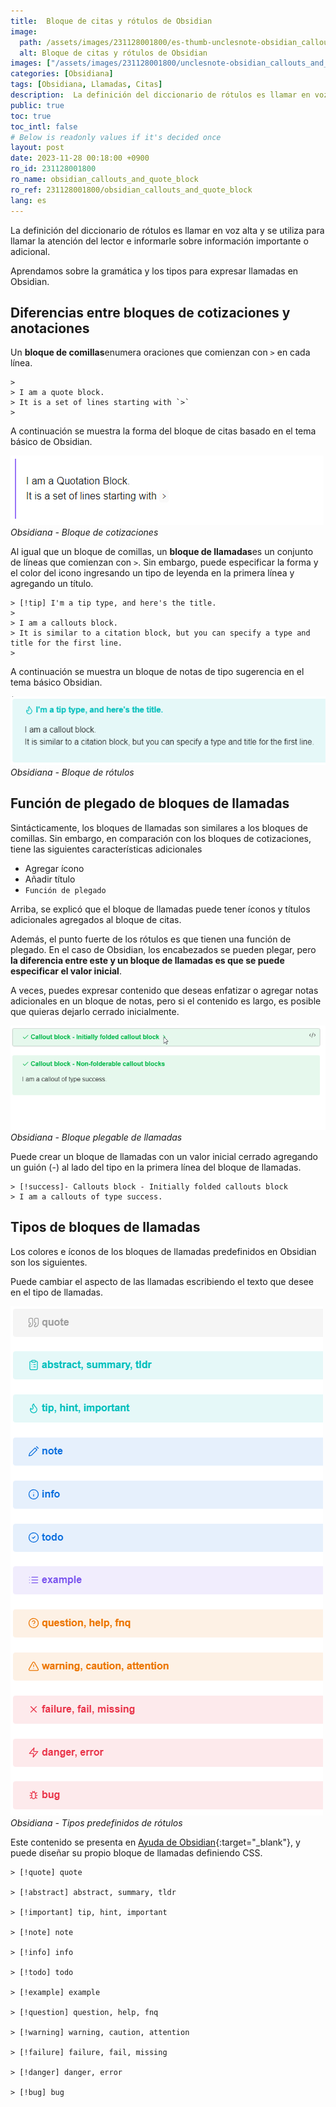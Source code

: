 ```yaml
---
title:  Bloque de citas y rótulos de Obsidian
image:
  path: /assets/images/231128001800/es-thumb-unclesnote-obsidian_callouts_and_quote_block.png
  alt: Bloque de citas y rótulos de Obsidian
images: ["/assets/images/231128001800/unclesnote-obsidian_callouts_and_quote_block-obsidian-quotation_block.png", "/assets/images/231128001800/unclesnote-obsidian_callouts_and_quote_block-obsidian-callouts_block.png", "/assets/images/231128001800/unclesnote-obsidian_callouts_and_quote_block-obsidian-folding_of_callouts_block.gif", "/assets/images/231128001800/unclesnote-obsidian_callouts_and_quote_block-obsidian-callouts_predefined_types.png"]
categories: [Obsidiana]
tags: [Obsidiana, Llamadas, Citas]
description:  La definición del diccionario de rótulos es llamar en voz alta y se utiliza para llamar la atención del lector e informarle sobre información importante o
public: true
toc: true
toc_intl: false
# Below is readonly values if it's decided once
layout: post
date: 2023-11-28 00:18:00 +0900
ro_id: 231128001800
ro_name: obsidian_callouts_and_quote_block
ro_ref: 231128001800/obsidian_callouts_and_quote_block
lang: es
---
```

La definición del diccionario de rótulos es llamar en voz alta y se utiliza para llamar la atención del lector e informarle sobre información importante o adicional.  

Aprendamos sobre la gramática y los tipos para expresar llamadas en Obsidian.  
## Diferencias entre bloques de cotizaciones y anotaciones
Un **bloque de comillas**enumera oraciones que comienzan con `>` en cada línea.  

```
> 
> I am a quote block.
> It is a set of lines starting with `>`
> 
```
A continuación se muestra la forma del bloque de citas basado en el tema básico de Obsidian.  

![Obsidiana - Bloque de cotizaciones](/assets/images/231128001800/unclesnote-obsidian_callouts_and_quote_block-obsidian-quotation_block.png)
_Obsidiana - Bloque de cotizaciones_

Al igual que un bloque de comillas, un **bloque de llamadas**es un conjunto de líneas que comienzan con `>`. Sin embargo, puede especificar la forma y el color del icono ingresando un tipo de leyenda en la primera línea y agregando un título.  

```
> [!tip] I'm a tip type, and here's the title.
> 
> I am a callouts block. 
> It is similar to a citation block, but you can specify a type and title for the first line.
> 
```
A continuación se muestra un bloque de notas de tipo sugerencia en el tema básico Obsidian.  

![Obsidiana - Bloque de rótulos](/assets/images/231128001800/unclesnote-obsidian_callouts_and_quote_block-obsidian-callouts_block.png)
_Obsidiana - Bloque de rótulos_

## Función de plegado de bloques de llamadas
Sintácticamente, los bloques de llamadas son similares a los bloques de comillas. Sin embargo, en comparación con los bloques de cotizaciones, tiene las siguientes características adicionales  
- Agregar ícono
- Añadir título
- `Función de plegado`

Arriba, se explicó que el bloque de llamadas puede tener íconos y títulos adicionales agregados al bloque de citas.  

Además, el punto fuerte de los rótulos es que tienen una función de plegado. En el caso de Obsidian, los encabezados se pueden plegar, pero **la diferencia entre este y un bloque de llamadas es que se puede especificar el valor inicial**.  

A veces, puedes expresar contenido que deseas enfatizar o agregar notas adicionales en un bloque de notas, pero si el contenido es largo, es posible que quieras dejarlo cerrado inicialmente.  

![Obsidiana - Bloque plegable de llamadas](/assets/images/231128001800/unclesnote-obsidian_callouts_and_quote_block-obsidian-folding_of_callouts_block.gif)
_Obsidiana - Bloque plegable de llamadas_

Puede crear un bloque de llamadas con un valor inicial cerrado agregando un guión (-) al lado del tipo en la primera línea del bloque de llamadas.  

```
> [!success]- Callouts block - Initially folded callouts block
> I am a callouts of type success.
```
## Tipos de bloques de llamadas
Los colores e íconos de los bloques de llamadas predefinidos en Obsidian son los siguientes.  

Puede cambiar el aspecto de las llamadas escribiendo el texto que desee en el tipo de llamadas.  

![Obsidiana - Tipos predefinidos de rótulos](/assets/images/231128001800/unclesnote-obsidian_callouts_and_quote_block-obsidian-callouts_predefined_types.png)
_Obsidiana - Tipos predefinidos de rótulos_

Este contenido se presenta en [Ayuda de Obsidian](https://help.obsidian.md/Editing+and+formatting/Callouts){:target="_blank"}, y puede diseñar su propio bloque de llamadas definiendo CSS.  

```
> [!quote] quote

> [!abstract] abstract, summary, tldr

> [!important] tip, hint, important

> [!note] note

> [!info] info

> [!todo] todo

> [!example] example

> [!question] question, help, fnq

> [!warning] warning, caution, attention

> [!failure] failure, fail, missing

> [!danger] danger, error

> [!bug] bug
```
